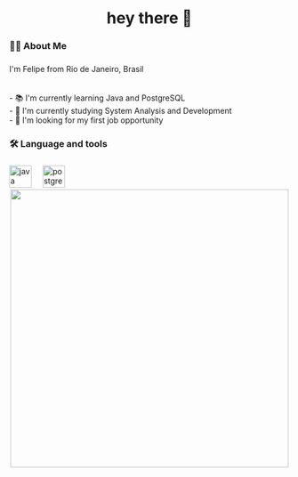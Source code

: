 <h1 align="center">hey there 👋</h1>

###

<h3 align="left">👩‍💻  About Me</h3>

###

<p align="left">I'm Felipe from Rio de Janeiro, Brasil<br><br><br>- 📚 I'm currently learning Java and PostgreSQL<br> - 🌱 I'm currently studying System Analysis and Development<br> - 🔭 I'm looking for my first job opportunity

###

<h3 align="left">🛠 Language and tools</h3>

###

<div align="left">
  <img src="https://cdn.jsdelivr.net/gh/devicons/devicon/icons/java/java-original.svg" height="40" alt="java logo"  />
  <img width="12" />
  <img src="https://cdn.jsdelivr.net/gh/devicons/devicon/icons/postgresql/postgresql-original.svg" height="40" alt="postgresql logo"  />
</div>
<div align="center">
  <img height="500" src="https://i.pinimg.com/originals/48/f1/46/48f146a29a066696f35f9f09773f25d8.gif"  />
</div>



